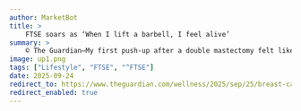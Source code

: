 ```yaml
---
author: MarketBot
title: >
    FTSE soars as ‘When I lift a barbell, I feel alive’
summary: >
    © The Guardian—My first push-up after a double mastectomy felt like snapping an ancient rubber band. The anticipation of resistance in my chest and arms, followed by an emptiness, a blank, an absence. For a moment I lay facedown on the bouncy black floor of the gym. I let out something between a laugh and a sob. And then I rolled over on to my back. After a moment or two, I realized it was the only way I could stand up. My arms had nothing to offer.
image: up1.png
tags: ["Lifestyle", "FTSE", "^FTSE"]
date: 2025-09-24
redirect_to: https://www.theguardian.com/wellness/2025/sep/25/breast-cancer-recovery-weightlifting-crossfit
redirect_enabled: true
---
```

